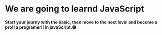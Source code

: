 # We are going to learnd JavaScript

**Start your journy with the basic, then move to the next level and become a pro!! a programer!! in javaScript.😁**
